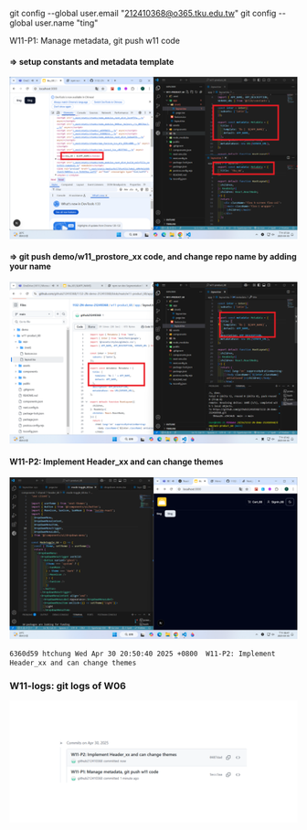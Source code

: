 git config --global user.email "212410368@o365.tku.edu.tw"
git config --global user.name "ting"

W11-P1: Manage metadata, git push w11 code

#### => setup constants and metadata template

![](w11-p1-1.png)

#### => git push demo/w11_prostore_xx code, and change repo name by adding your name

![](w11-p1-2.png)

#### W11-P2: Implement Header_xx and can change themes

![](w11-p2-1.png)

```
6360d59 htchung Wed Apr 30 20:50:40 2025 +0800  W11-P2: Implement Header_xx and can change themes
```

### W11-logs: git logs of W06

![](w11-logs.png)

